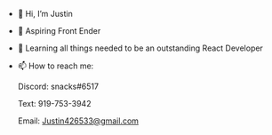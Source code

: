 - 👋 Hi, I’m Justin
- 👀 Aspiring Front Ender
- 🌱 Learning all things needed to be an outstanding React Developer
- 📫 How to reach me: 
        
  Discord: snacks#6517
  
  Text: 919-753-3942 
  
  Email: Justin426533@gmail.com 

<!---
justingravely/justingravely is a ✨ special ✨ repository because its `README.md` (this file) appears on your GitHub profile.
You can click the Preview link to take a look at your changes.
--->
